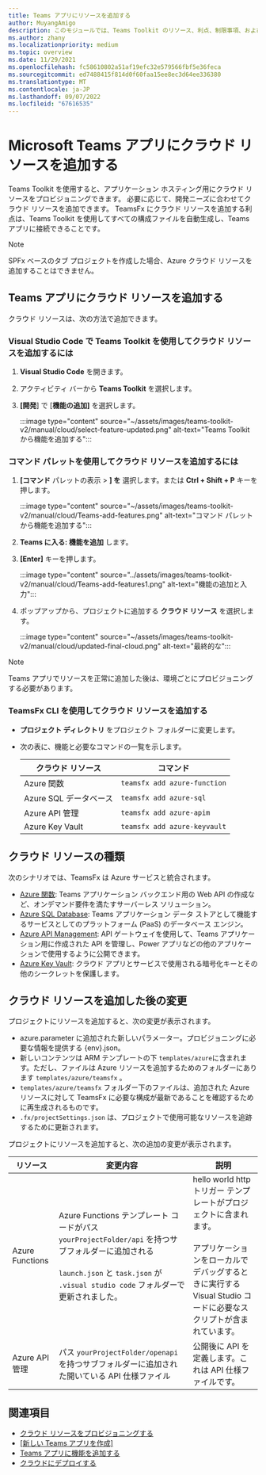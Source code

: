 ```yaml
---
title: Teams アプリにリソースを追加する
author: MuyangAmigo
description: このモジュールでは、Teams Toolkit のリソース、利点、制限事項、および機能を追加する方法について説明します
ms.author: zhany
ms.localizationpriority: medium
ms.topic: overview
ms.date: 11/29/2021
ms.openlocfilehash: fc58610802a51af19efc32e579566fbf5e36feca
ms.sourcegitcommit: ed7488415f814d0f60faa15ee8ec3d64ee336380
ms.translationtype: MT
ms.contentlocale: ja-JP
ms.lasthandoff: 09/07/2022
ms.locfileid: "67616535"
---
```

# <a name="add-cloud-resources-to-microsoft-teams-app"></a>Microsoft Teams アプリにクラウド リソースを追加する

Teams Toolkit を使用すると、アプリケーション ホスティング用にクラウド リソースをプロビジョニングできます。 必要に応じて、開発ニーズに合わせてクラウド リソースを追加できます。 TeamsFx にクラウド リソースを追加する利点は、Teams Toolkit を使用してすべての構成ファイルを自動生成し、Teams アプリに接続できることです。

> [!NOTE]
> SPFx ベースのタブ プロジェクトを作成した場合、Azure クラウド リソースを追加することはできません。

## <a name="add-cloud-resources"></a>Teams アプリにクラウド リソースを追加する

クラウド リソースは、次の方法で追加できます。

### <a name="to-add-cloud-resources-by-using-teams-toolkit-in-visual-studio-code"></a>Visual Studio Code で Teams Toolkit を使用してクラウド リソースを追加するには

   1. **Visual Studio Code** を開きます。
   1. アクティビティ バーから **Teams Toolkit** を選択します。
   1. **[開発**] で [**機能の追加]** を選択します。

        :::image type="content" source="~/assets/images/teams-toolkit-v2/manual/cloud/select-feature-updated.png" alt-text="Teams Toolkit から機能を追加する":::

### <a name="to-add-cloud-resources-by-using-command-palette"></a>コマンド パレットを使用してクラウド リソースを追加するには

   1. **[コマンド** パレットの表示 > **] を** 選択します。または **Ctrl + Shift + P** キーを押します。

      :::image type="content" source="~/assets/images/teams-toolkit-v2/manual/cloud/Teams-add-features.png" alt-text="コマンド パレットから機能を追加する":::

   1. **Teams に入る: 機能を追加** します。
   1. **[Enter]** キーを押します。

      :::image type="content" source="../assets/images/teams-toolkit-v2/manual/cloud/Teams-add-features1.png" alt-text="機能の追加と入力":::

   1. ポップアップから、プロジェクトに追加する **クラウド リソース** を選択します。

      :::image type="content" source="~/assets/images/teams-toolkit-v2/manual/cloud/updated-final-cloud.png" alt-text="最終的な":::

  > [!NOTE]
  > Teams アプリでリソースを正常に追加した後は、環境ごとにプロビジョニングする必要があります。

### <a name="add-cloud-resources-using-teamsfx-cli"></a>TeamsFx CLI を使用してクラウド リソースを追加する

* **プロジェクト ディレクトリ** をプロジェクト フォルダーに変更します。
* 次の表に、機能と必要なコマンドの一覧を示します。

  |クラウド リソース|コマンド|
  |---------------|----------|
  | Azure 関数|`teamsfx add azure-function`|
  | Azure SQL データベース|`teamsfx add azure-sql`|
  | Azure API 管理|`teamsfx add azure-apim`|
  | Azure Key Vault|`teamsfx add azure-keyvault`|

## <a name="types-of-cloud-resources"></a>クラウド リソースの種類

次のシナリオでは、TeamsFx は Azure サービスと統合されます。

* [Azure 関数](/azure/azure-functions/functions-overview): Teams アプリケーション バックエンド用の Web API の作成など、オンデマンド要件を満たすサーバーレス ソリューション。
* [Azure SQL Database](/azure/azure-sql/database/sql-database-paas-overview): Teams アプリケーション データ ストアとして機能するサービスとしてのプラットフォーム (PaaS) のデータベース エンジン。
* [Azure API Management](deploy.md): API ゲートウェイを使用して、Teams アプリケーション用に作成された API を管理し、Power アプリなどの他のアプリケーションで使用するように公開できます。
* [Azure Key Vault](/azure/key-vault/general/overview): クラウド アプリとサービスで使用される暗号化キーとその他のシークレットを保護します。

## <a name="changes-after-adding-cloud-resources"></a>クラウド リソースを追加した後の変更

プロジェクトにリソースを追加すると、次の変更が表示されます。

* azure.parameter に追加された新しいパラメーター。プロビジョニングに必要な情報を提供する {env}.json。
* 新しいコンテンツは ARM テンプレートの下 `templates/azure`に含まれます。ただし、ファイルは Azure リソースを追加するためのフォルダーにあります `templates/azure/teamsfx` 。
* `templates/azure/teamsfx` フォルダー下のファイルは、追加された Azure リソースに対して TeamsFx に必要な構成が最新であることを確認するために再生成されるものです。
* `.fx/projectSettings.json` は、プロジェクトで使用可能なリソースを追跡するために更新されます。

プロジェクトにリソースを追加すると、次の追加の変更が表示されます。

|リソース|変更内容|説明|
|---------------|---------------|-----------------------------|
|Azure Functions|Azure Functions テンプレート コードがパス `yourProjectFolder/api` を持つサブフォルダーに追加される</br></br>`launch.json` と `task.json` が `.visual studio code` フォルダーで更新されました。| hello world http トリガー テンプレートがプロジェクトに含まれます。</br></br> アプリケーションをローカルでデバッグするときに実行する Visual Studio コードに必要なスクリプトが含まれています。|
|Azure API 管理|パス `yourProjectFolder/openapi` を持つサブフォルダーに追加された開いている API 仕様ファイル|公開後に API を定義します。これは API 仕様ファイルです。|

## <a name="see-also"></a>関連項目

* [クラウド リソースをプロビジョニングする](provision.md)
* [[新しい Teams アプリを作成]](create-new-project.md)
* [Teams アプリに機能を追加する](add-capability.md)
* [クラウドにデプロイする](deploy.md)

